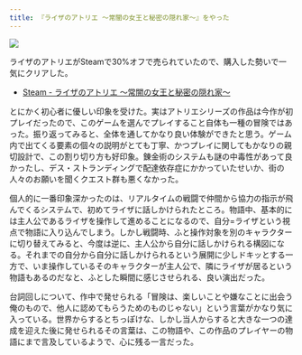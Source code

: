 ```yaml
---
title: 『ライザのアトリエ 〜常闇の女王と秘密の隠れ家〜』をやった
---
```


![](https://i.imgur.com/WFYzWICh.jpg)

ライザのアトリエがSteamで30%オフで売られていたので、購入した勢いで一気にクリアした。

- [Steam - ライザのアトリエ 〜常闇の女王と秘密の隠れ家〜](https://store.steampowered.com/app/1121560/_/)

とにかく初心者に優しい印象を受けた。実はアトリエシリーズの作品は今作が初プレイだったので、このゲームを選んでプレイすること自体も一種の冒険ではあった。振り返ってみると、全体を通してかなり良い体験ができたと思う。ゲーム内で出てくる要素の個々の説明がとても丁寧、かつプレイに関してもかなりの親切設計で、この割り切り方も好印象。錬金術のシステムも謎の中毒性があって良かったし、デス・ストランディングで配達依存症にかかっていたせいか、街の人々のお願いを聞くクエスト群も悪くなかった。

個人的に一番印象深かったのは、リアルタイムの戦闘で仲間から協力の指示が飛んでくるシステムで、初めてライザに話しかけられたところ。物語中、基本的には主人公であるライザを操作して進めることになるので、自分=ライザという視点で物語に入り込んでしまう。しかし戦闘時、ふと操作対象を別のキャラクターに切り替えてみると、今度は逆に、主人公から自分に話しかけられる構図になる。それまでの自分から自分に話しかけられるという展開に少しドキッとする一方で、いま操作しているそのキャラクターが主人公で、隣にライザが居るという物語もあるのだなと、ふとした瞬間に感じさせられる、良い演出だった。

台詞回しについて、作中で発せられる「冒険は、楽しいことや嫌なことに出会う俺のもので、他人に認めてもらうためのものじゃない」という言葉がかなり気に入っている。世界からするとちっぽけな、しかし当人からすると大きな一つの達成を迎えた後に発せられるその言葉は、この物語や、この作品のプレイヤーの物語にまで言及しているようで、心に残る一言だった。
